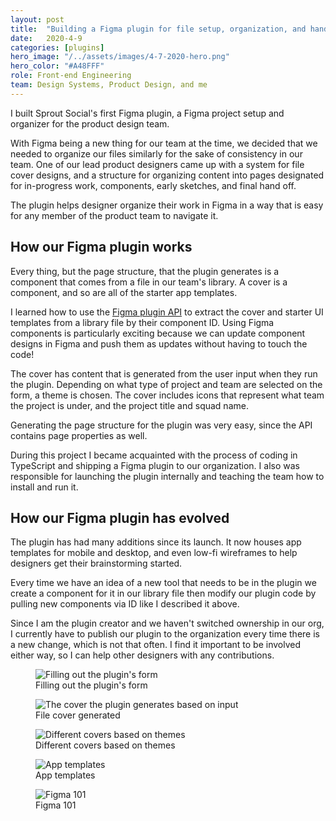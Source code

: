 ```yaml
---
layout: post
title:  "Building a Figma plugin for file setup, organization, and hand off"
date:   2020-4-9  
categories: [plugins]
hero_image: "/../assets/images/4-7-2020-hero.png"
hero_color: "#A48FFF"
role: Front-end Engineering
team: Design Systems, Product Design, and me
---
```


I built Sprout Social's first Figma plugin, a Figma project setup and organizer for the product design team. 

With Figma being a new thing for our team at the time, we decided that we needed to organize our files similarly for the sake of consistency in our team. One of our lead product designers came up with a system for file cover designs, and a structure for organizing content into pages designated for in-progress work, components, early sketches, and final hand off.

The plugin helps designer organize their work in Figma in a way that is easy for any member of the product team to navigate it.

## How our Figma plugin works
Every thing, but the page structure, that the plugin generates is a component that comes from a file in our team's library. A cover is a component, and so are all of the starter app templates.

I learned how to use the <a target="_blank" href="https://www.figma.com/plugin-docs/api/api-overview/" title="Figma plugin API">Figma plugin API</a> to extract the cover and starter UI templates from a library file by their component ID. Using Figma components is particularly exciting because we can update component designs in Figma and push them as updates without having to touch the code! 

The cover has content that is generated from the user input when they run the plugin. Depending on what type of project and team are selected on the form, a theme is chosen. The cover includes icons that represent what team the project is under, and the project title and squad name.

Generating the page structure for the plugin was very easy, since the API contains page properties as well.

During this project I became acquainted with the process of coding in TypeScript and shipping a Figma plugin to our organization. I also was responsible for launching the plugin internally and teaching the team how to install and run it.

## How our Figma plugin has evolved
The plugin has had many additions since its launch. It now houses app templates for mobile and desktop, and even low-fi wireframes to help designers get their brainstorming started.

Every time we have an idea of a new tool that needs to be in the plugin we create a component for it in our library file then modify our plugin code by pulling new components via ID like I described it above.

Since I am the plugin creator and we haven't switched ownership in our org, I currently have to publish our plugin to the organization every time there is a new change, which is not that often. I find it important to be involved either way, so I can help other designers with any contributions.

<figure>
	<img src="../../../../../../assets/images/plugin-1.png" title="Filling out the plugin's form" />
	<figcaption class="media-caption center">Filling out the plugin's form</figcaption>
</figure>

<figure>
	<img src="../../../../../../assets/images/plugin-2.png" title="The cover the plugin generates based on input" />
	<figcaption class="media-caption center">File cover generated</figcaption>
</figure>

<figure>
	<img src="../../../../../../assets/images/plugin-3.png" title="Different covers based on themes" />
	<figcaption class="media-caption center">Different covers based on themes</figcaption>
</figure>

<figure>
	<img src="../../../../../../assets/images/plugin-4.png" title="App templates" />
	<figcaption class="media-caption center">App templates</figcaption>
</figure>

<figure>
	<img src="../../../../../../assets/images/plugin-5.png" title="Figma 101" />
	<figcaption class="media-caption center">Figma 101</figcaption>
</figure>